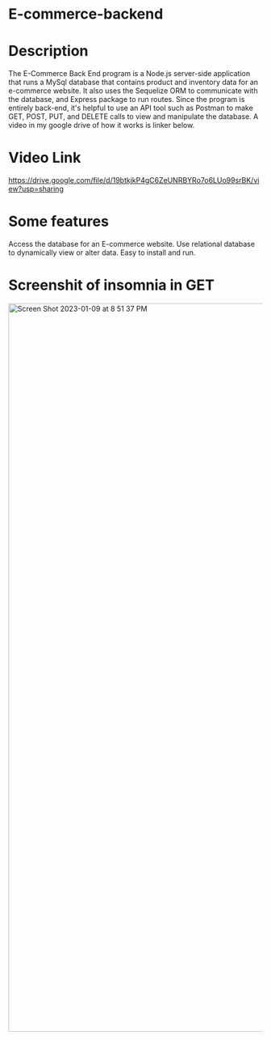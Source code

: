 # E-commerce-backend

# Description
The E-Commerce Back End program is a Node.js server-side application that runs a MySql database that contains product and inventory data for an e-commerce website. It also uses the Sequelize ORM to communicate with the database, and Express package to run routes. Since the program is entirely back-end, it's helpful to use an API tool such as Postman to make GET, POST, PUT, and DELETE calls to view and manipulate the database. A video in my google drive of how it works is linker below. 

# Video Link
https://drive.google.com/file/d/19btkjkP4gC6ZeUNRBYRo7o6LUo99srBK/view?usp=sharing

# Some features
Access the database for an E-commerce website.
Use relational database to dynamically view or alter data.
Easy to install and run.


# Screenshit of insomnia in GET
<img width="1440" alt="Screen Shot 2023-01-09 at 8 51 37 PM" src="https://user-images.githubusercontent.com/111668966/211443912-aeb3ab9b-8276-4d35-946c-0d9cbede2b53.png">



